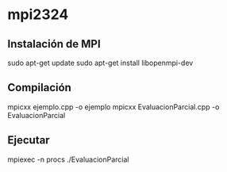# mpi2324

## Instalación de MPI


sudo apt-get update
sudo apt-get install libopenmpi-dev


## Compilación

mpicxx ejemplo.cpp -o ejemplo
mpicxx EvaluacionParcial.cpp -o EvaluacionParcial


## Ejecutar

mpiexec -n procs ./EvaluacionParcial